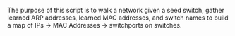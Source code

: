 The purpose of this script is to walk a network given a seed switch, gather learned ARP addresses, learned MAC addresses, and switch names to build a map of IPs -> MAC Addresses -> switchports on switches.
